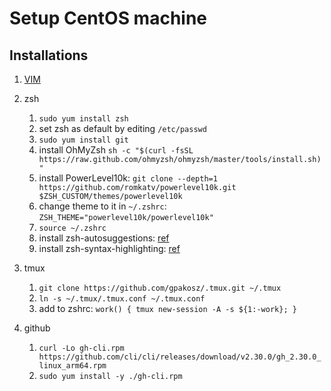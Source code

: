 # Setup CentOS machine

## Installations
  1. [VIM](https://book.fib1123.com/vim/install.html)
  1. zsh
      1. `sudo yum install zsh`
      1. set zsh as default by editing `/etc/passwd`
      1. `sudo yum install git`
      1. install OhMyZsh `sh -c "$(curl -fsSL https://raw.github.com/ohmyzsh/ohmyzsh/master/tools/install.sh)"`
      1. install PowerLevel10k: `git clone --depth=1 https://github.com/romkatv/powerlevel10k.git $ZSH_CUSTOM/themes/powerlevel10k`
      1. change theme to it in `~/.zshrc`: `ZSH_THEME="powerlevel10k/powerlevel10k"`
      1. `source ~/.zshrc`
      1. install zsh-autosuggestions: [ref](https://github.com/zsh-users/zsh-autosuggestions/blob/master/INSTALL.md#oh-my-zsh)
      1. install zsh-syntax-highlighting: [ref](https://github.com/zsh-users/zsh-syntax-highlighting/blob/master/INSTALL.md#oh-my-zsh)
  1. tmux
      1. `git clone https://github.com/gpakosz/.tmux.git ~/.tmux`
      1. `ln -s ~/.tmux/.tmux.conf ~/.tmux.conf`
      1. add to zshrc: `work() { tmux new-session -A -s ${1:-work}; }`

  1. github
      1. `curl -Lo gh-cli.rpm https://github.com/cli/cli/releases/download/v2.30.0/gh_2.30.0_linux_arm64.rpm`
      1. `sudo yum install -y ./gh-cli.rpm`
